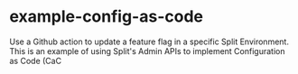 # example-config-as-code
Use a Github action to update a feature flag in a specific Split Environment. This is an example of using Split's Admin APIs to implement Configuration as Code (CaC
